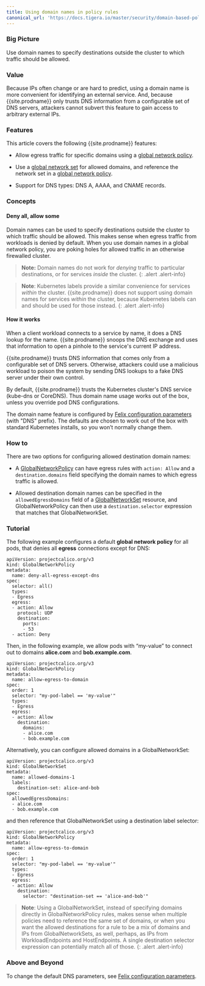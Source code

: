 ```yaml
---
title: Using domain names in policy rules
canonical_url: 'https://docs.tigera.io/master/security/domain-based-policy'
---
```


### Big Picture

Use domain names to specify destinations outside the cluster to which
traffic should be allowed.

### Value

Because IPs often change or are hard to predict, using a domain name
is more convenient for identifying an external service.  And, because
{{site.prodname}} only trusts DNS information from a configurable set
of DNS servers, attackers cannot subvert this feature to gain access
to arbitrary external IPs.

### Features

This article covers the following {{site.prodname}} features:

- Allow egress traffic for specific domains using a [global network
  policy]({{site.baseurl}}/{{page.version}}/reference/calicoctl/resources/globalnetworkpolicy).

- Use a [global network
  set]({{site.baseurl}}/{{page.version}}/reference/calicoctl/resources/globalnetworkset)
  for allowed domains, and reference the network set in a [global
  network
  policy]({{site.baseurl}}/{{page.version}}/reference/calicoctl/resources/globalnetworkpolicy).

- Support for DNS types: DNS A, AAAA, and CNAME records.

### Concepts

#### Deny all, allow some

Domain names can be used to specify destinations outside the cluster
to which traffic should be allowed.  This makes sense when egress
traffic from workloads is denied by default.  When you use domain
names in a global network policy, you are poking holes for allowed
traffic in an otherwise firewalled cluster.

> **Note:** Domain names do not work for *denying* traffic to
> particular destinations, or for services *inside* the cluster.
{: .alert .alert-info}

> **Note**: Kubernetes labels provide a similar convenience for
> services *within* the cluster.  {{site.prodname}} does not support
> using domain names for services *within* the cluster, because
> Kubernetes labels can and should be used for those instead.
{: .alert .alert-info}

#### How it works

When a client workload connects to a service by name, it does a DNS
lookup for the name.  {{site.prodname}} snoops the DNS exchange and
uses that information to open a pinhole to the service's current IP
address.

{{site.prodname}} trusts DNS information that comes only from a
configurable set of DNS servers.  Otherwise, attackers could use a
malicious workload to poison the system by sending DNS lookups to a
fake DNS server under their own control.

By default, {{site.prodname}} trusts the Kubernetes cluster's DNS
service (kube-dns or CoreDNS).  Thus domain name usage works out of
the box, unless you override pod DNS configurations.

The domain name feature is configured by [Felix configuration
parameters]({{site.baseurl}}/{{page.version}}/reference/felix/configuration)
(with "DNS" prefix).  The defaults are chosen to work out of the box
with standard Kubernetes installs, so you won’t normally change them.

### How to

There are two options for configuring allowed destination domain names:

- A
  [GlobalNetworkPolicy]({{site.baseurl}}/{{page.version}}/reference/calicoctl/resources/globalnetworkpolicy)
  can have egress rules with `action: Allow` and a
  `destination.domains` field specifying the domain names to which
  egress traffic is allowed.

- Allowed destination domain names can be specified in the
  `allowedEgressDomains` field of a
  [GlobalNetworkSet]({{site.baseurl}}/{{page.version}}/reference/calicoctl/resources/globalnetworkset)
  resource, and GlobalNetworkPolicy can then use a
  `destination.selector` expression that matches that
  GlobalNetworkSet.

### Tutorial

The following example configures a default **global network policy**
for all pods, that denies all **egress** connections except for DNS:

```
apiVersion: projectcalico.org/v3
kind: GlobalNetworkPolicy
metadata:
  name: deny-all-egress-except-dns
spec:
  selector: all()
  types:
  - Egress
  egress:
  - action: Allow
    protocol: UDP
    destination:
      ports:
      - 53
  - action: Deny
```

Then, in the following example, we allow pods with “my-value” to
connect out to domains **alice.com** and **bob.example.com**.

```
apiVersion: projectcalico.org/v3
kind: GlobalNetworkPolicy
metadata:
  name: allow-egress-to-domain
spec:
  order: 1
  selector: "my-pod-label == 'my-value'"
  types:
  - Egress
  egress:
  - action: Allow
    destination:
      domains:
      - alice.com
      - bob.example.com
```

Alternatively, you can configure allowed domains in a GlobalNetworkSet:

```
apiVersion: projectcalico.org/v3
kind: GlobalNetworkSet
metadata:
  name: allowed-domains-1
  labels:
    destination-set: alice-and-bob
spec:
  allowedEgressDomains:
  - alice.com
  - bob.example.com
```

and then reference that GlobalNetworkSet using a destination label
selector:

```
apiVersion: projectcalico.org/v3
kind: GlobalNetworkPolicy
metadata:
  name: allow-egress-to-domain
spec:
  order: 1
  selector: "my-pod-label == 'my-value'"
  types:
  - Egress
  egress:
  - action: Allow
    destination:
      selector: "destination-set == 'alice-and-bob'"
```

> **Note**: Using a GlobalNetworkSet, instead of specifying domains
> directly in GlobalNetworkPolicy rules, makes sense when
> multiple policies need to reference the same set of domains, or when
> you want the allowed destinations for a rule to be a mix of domains
> and IPs from GlobalNetworkSets, as well, perhaps, as IPs from
> WorkloadEndpoints and HostEndpoints.  A single destination selector
> expression can potentially match all of those.
{: .alert .alert-info}

### Above and Beyond

To change the default DNS parameters, see [Felix configuration
parameters]({{site.baseurl}}/{{page.version}}/reference/felix/configuration).
